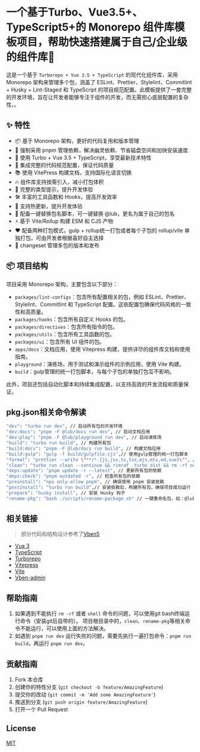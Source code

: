 # 一个基于Turbo、Vue3.5+、TypeScript5+的 Monorepo 组件库模板项目，帮助快速搭建属于自己/企业级的组件库🚀

这是一个基于 `Turborepo + Vue 3.5 + TypeScript` 的现代化组件库，采用 Monorepo 架构来管理多个包，涵盖了 ESLint、Prettier、Stylelint、Commitlint + Husky + Lint-Staged 和 TypeScript 的项目规范配置。此模板提供了一套完整的开发环境，旨在让开发者能够专注于组件的开发，而无需担心底层配置的复杂性，。

## ✨ 特性

- 📦 基于 Monorepo 架构，更好的代码复用和版本管理
- 🚫 强制采用 pnpm 管理依赖，解决幽灵依赖、节省磁盘空间和加快安装速度
- 🚀 使用 Turbo + Vue 3.5 + TypeScript，享受最新技术特性
- 🎨 集成完整的代码规范配置，保证代码质量
- 📚 使用 VitePress 构建文档，支持国际化语言切换
- 🔥 组件库支持按需引入，减小打包体积
- 🎯 完整的类型提示，提升开发体验
- 🛠️ 丰富的工具函数和 Hooks，提高开发效率
- 🔄 支持热更新，提升开发体验
- 🔧 配备一键替换包名脚本，可一键替换 @lub，更名为属于自己的包名
- ⚡️ 基于 Vite/Rollup 构建 ESM 和 CJS 产物
- ❤️ 配备两种打包模式，gulp + rollup统一打包或者每个子包的 rollup/vite 单独打包，可由开发者根据喜好自主选择
- 📝 changeset 管理多包的版本和发布

## 📦 项目结构

项目采用 Monorepo 架构，主要包含以下部分：

- `packages/lint-configs`：包含所有配置相关的包，例如 ESLint、Prettier、Stylelint、Commitlint 和 TypeScript 配置。这些配置包确保代码风格的一致性和高质量。
- `packages/hooks`：包含所有自定义 Hooks 的包。
- `packages/directives`：包含所有指令的包。
- `packages/utils`：包含所有工具函数的包。
- `packages/ui`：包含所有 UI 组件的包。
- `apps/docs`：文档应用，使用 Vitepress 构建，提供详尽的组件库文档和使用指南。
- `playground`：演练场，用于测试和演示组件的示例应用，使用 Vite 构建。
- `build`：gulp管理的统一打包脚本，与每个子包的单独打包互不影响。

此外，项目还包括自动化脚本和持续集成配置，以支持高效的开发流程和质量保证。

## pkg.json相关命令解读

```bash
"dev": "turbo run dev", // 启动所有包的开发环境
"dev:docs": "pnpm -F @lub/docs run dev", // 启动文档应用
"dev:play": "pnpm -F @lub/playground run dev", // 启动演练场
"build": "turbo run build", // 构建所有包
"build:docs": "pnpm -F @lub/docs run build", // 构建文档应用
"build:gulp": "gulp -f build/gulpfile.cjs",// 使用gulp管理的统一打包脚本
"format": "prettier --write \"**/*.{js,jsx,ts,tsx,mjs,mts,md,vue}\"", // 格式化所有包的代码
"clean": "turbo run clean --continue && rimraf .turbo dist && rm -rf node_modules", // 清理所有包
"deps:update": "pnpm update -r --latest", // 更新所有包的依赖
"deps:check": "pnpm outdated -r", // 检查所有包的依赖
"preinstall": "npx only-allow pnpm", // 确保使用 pnpm 安装依赖
"postinstall": "turbo run build",// 安装依赖后，构建所有包，确保项目成功运行
"prepare": "husky install", // 安装 Husky 钩子
"rename-pkg": "bash ./scripts/rename-package.sh" // 一键重命名包，如：@lub -> @vue3-lib
```

## 相关链接

> 部分代码和结构设计参考了[Vben5](https://github.com/vbenjs/vue-vben-admin)

- [Vue 3](https://vuejs.org/)
- [TypeScript](https://www.typescriptlang.org/)
- [Turborepo](https://turbo.build/repo)
- [Vitepress](https://vitepress.dev/)
- [Vite](https://vitejs.dev/)
- [Vben-admin](https://github.com/vbenjs/vue-vben-admin)

## 帮助指南

1. 如果遇到不能执行 `rm -rf` 或者 `shell` 命令的问题，可以使用git bash终端运行命令（安装git后自带的）。
   项目根目录中的，`clean`、`rename-pkg`等相关命令不能运行，可以使用上面的方法解决。
2. 如遇到 `pnpm run dev` 运行失败的问题，需要先执行一遍打包命令：`pnpm run build`，再运行 `pnpm run dev`。

## 贡献指南

1. Fork 本仓库
2. 创建你的特性分支 (`git checkout -b feature/AmazingFeature`)
3. 提交你的改动 (`git commit -m 'Add some AmazingFeature'`)
4. 推送到分支 (`git push origin feature/AmazingFeature`)
5. 打开一个 Pull Request

## License

[MIT](LICENSE)
